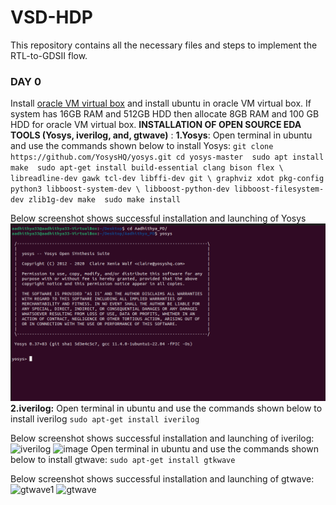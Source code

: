# VSD-HDP
This repository contains all the necessary files and steps to implement the RTL-to-GDSII flow.
### **DAY 0**
Install [oracle VM virtual box](https://www.virtualbox.org/wiki/Downloads) and install ubuntu in oracle VM virtual box.
If system has 16GB RAM and 512GB HDD then allocate 8GB RAM and 100 GB HDD for oracle VM virtual box.
**INSTALLATION OF OPEN SOURCE EDA TOOLS (Yosys, iverilog, and, gtwave)** :
**1.Yosys**:
Open terminal in ubuntu and use the commands shown below to install Yosys:
`git clone https://github.com/YosysHQ/yosys.git
cd yosys-master 
sudo apt install make 
sudo apt-get install build-essential clang bison flex \
    libreadline-dev gawk tcl-dev libffi-dev git \
    graphviz xdot pkg-config python3 libboost-system-dev \
    libboost-python-dev libboost-filesystem-dev zlib1g-dev
make 
sudo make install`

Below screenshot shows successful installation and launching of Yosys
![image](yosysss1.png)
**2.iverilog:**
Open terminal in ubuntu and use the commands shown below to install iverilog
`sudo apt-get install iverilog`

Below screenshot shows successful installation and launching of iverilog:
![iverilog](https://gist.github.com/assets/159117144/a659c5e6-26ff-4794-9c37-53b9c2b3bcac)
![image](https://gist.github.com/assets/159117144/92ddf18d-bbcd-4509-9fa7-54bd63d17502)
Open terminal in ubuntu and use the commands shown below to install gtwave:
`sudo apt-get install gtkwave`

Below screenshot shows successful installation and launching of gtwave:
![gtwave1](https://gist.github.com/assets/159117144/53328f5e-9231-41e6-a78e-2a40a78b6b91)
![gtwave ](https://gist.github.com/assets/159117144/6c85b568-470d-4c01-af57-749e471398eb)
